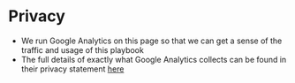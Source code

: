 # Privacy

 - We run Google Analytics on this page so that we can get a sense of the traffic and usage of this playbook
 - The full details of exactly what Google Analytics collects can be found in their privacy statement [here](https://support.google.com/analytics/answer/6004245)